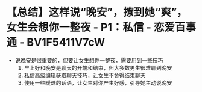 # 【总结】这样说“晚安”，撩到她“爽”，女生会想你一整夜 - P1：私信 - 恋爱百事通 - BV1F5411V7cW

-   说晚安是很重要的，但要让女生想你一整夜，需要用到一些技巧
    1.  早上好和晚安是聊天的开端和结束，但大多数男生很难聊到晚安
    2.  私信高级编辑获取聊天技巧，让女生不舍得结束聊天
    3.  使用一些暧昧的话语，让女生对你产生好感，引导她主动说晚安